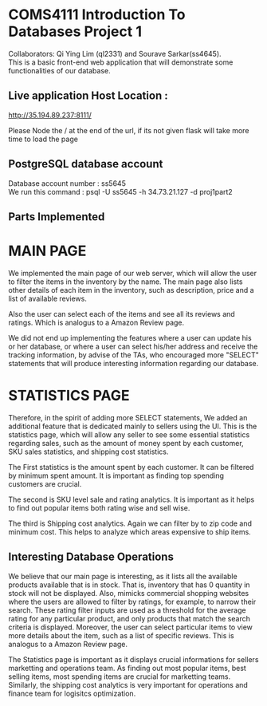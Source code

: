 # COMS4111 Introduction To Databases Project 1
Collaborators: Qi Ying Lim (ql2331) and Sourave Sarkar(ss4645). <br/>
This is a basic front-end web application that will demonstrate some functionalities of our database. 

## Live application Host Location : 
http://35.194.89.237:8111/

Please Node the / at the end of the url, if its not given flask will take more time to load the page

## PostgreSQL database account

Database account number : ss5645 <br/>
We run this command : psql -U ss5645 -h 34.73.21.127 -d proj1part2

## Parts Implemented

# MAIN PAGE
We implemented the main page of our web server, which will allow the user to filter the items in the inventory by the name. The main page also lists other details of each item in the inventory, such as description, price and a list of available reviews. 

Also the user can select each of the items and see all its reviews and ratings. Which is analogus to a Amazon Review page.

We did not end up implementing the features where a user can update his or her database, or where a user can select his/her address and receive the tracking information, by advise of the TAs, who encouraged more "SELECT" statements that will produce interesting information regarding our database.

# STATISTICS PAGE
Therefore, in the spirit of adding more SELECT statements, We added an additional feature that is dedicated mainly to sellers using the UI. This is the statistics page, which will allow any seller to see some essential statistics regarding sales, such as the amount of money spent by each customer, SKU sales statistics, and shipping cost statistics.

The First statistics is the amount spent by each customer. It can be filtered by minimum spent amount. It is important as finding top spending customers are crucial.

The second is SKU level sale and rating analytics. It is important as it helps to find out popular items both rating wise and sell wise.

The third is Shipping cost analytics. Again we can filter by to zip code and minimum cost. This helps to analyze which areas expensive to ship items.

## Interesting Database Operations

We believe that our main page is interesting, as it lists all the available products available that is in stock. That is, inventory that has 0 quantity in stock will not be displayed. Also, mimicks commercial shopping websites where the users are allowed to filter by ratings, for example, to narrow their search. These rating filter inputs are used as a threshold for the average rating for any particular product, and only products that match the search criteria is displayed. Moreover, the user can select particular items to view more details about the item, such as a list of specific reviews. This is analogus to a Amazon Review page.

The Statistics page is important as it displays crucial informations for sellers marketting and operations team. As finding out most popular items, best selling items, most spending items are crucial for marketting teams. Similarly, the shipping cost analytics is very important for operations and finance team for logisitcs optimization.
